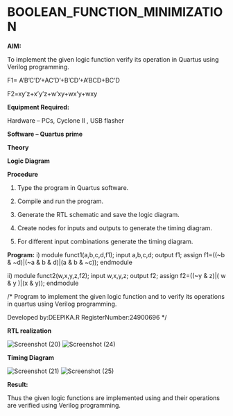 # BOOLEAN_FUNCTION_MINIMIZATION

**AIM:**

To implement the given logic function verify its operation in Quartus using Verilog programming.

F1= A’B’C’D’+AC’D’+B’CD’+A’BCD+BC’D 

F2=xy’z+x’y’z+w’xy+wx’y+wxy

**Equipment Required:**

Hardware – PCs, Cyclone II , USB flasher

**Software – Quartus prime**

**Theory**

**Logic Diagram**

**Procedure**

1.	Type the program in Quartus software.

2.	Compile and run the program.

3.	Generate the RTL schematic and save the logic diagram.

4.	Create nodes for inputs and outputs to generate the timing diagram.

5.	For different input combinations generate the timing diagram.


**Program:**
i)
module funct1(a,b,c,d,f1);
input a,b,c,d;
output f1;
assign f1=((~b & ~d)|(~a & b & d)|(a & b & ~c));
endmodule

ii)
module funct2(w,x,y,z,f2);
input w,x,y,z;
output f2;
assign f2=((~y & z)|( w & y )|(x & y));
endmodule

/* Program to implement the given logic function and to verify its operations in quartus using Verilog programming. 

Developed by:DEEPIKA.R
RegisterNumber:24900696
*/


**RTL realization**

![Screenshot (20)](https://github.com/user-attachments/assets/a34f18d7-a474-4396-8c7e-7b48eadd1c32)
![Screenshot (24)](https://github.com/user-attachments/assets/3722c534-c3ff-43ea-8fad-b17e7aeb7d4f)

**Timing Diagram**

![Screenshot (21)](https://github.com/user-attachments/assets/ef911650-816d-4979-88a3-d1be6227a674)
![Screenshot (25)](https://github.com/user-attachments/assets/f1060dd2-6c59-4452-a2a4-3037a434c2dc)


**Result:**

Thus the given logic functions are implemented using and their operations are verified using Verilog programming.

